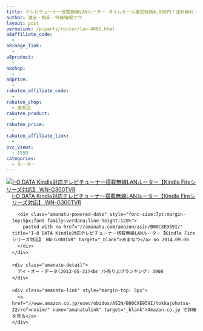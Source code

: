 ```yaml
---
title: テレビチューナー搭載無線LANルーター タイムセール激安特価4,066円！送料無料！
author: 激安・格安・特価情報ツウ
layout: post
permalink: /pcparts/router/lan-4066.html
a8affiliate_code:
  -
a8image_link:
  -
a8product:
  -
a8shop:
  -
a8price:
  -
rakuten_affiliate_code:
  -
rakuten_shop:
  - 楽天店
rakuten_product:
  -
rakuten_price:
  -
rakuten_affiliate_link:
  -
pvc_views:
  - 1559
categories:
  - ルーター
---
```

<div class="amanatu-box" style="margin-bottom:0px;">
  <div class="amanatu-image" style="float:left;">
    <a href="//www.amazon.co.jp/exec/obidos/ASIN/B00CXE959I/tokkajohotsu-22/ref=nosim/" name="amanatulink" target="_blank"><img src="//i1.wp.com/ecx.images-amazon.com/images/I/41cuS25NaKL._SL160_.jpg?w=546" alt="I-O DATA Kindle対応テレビチューナー搭載無線LANルーター【Kindle Fireシリーズ対応】 WN-G300TVR" style="border: none;" data-recalc-dims="1" /></a>
  </div>

  <div class="amanatu-info" style="float:left;margin-left:15px;line-height:120%">
    <div class="amanatu-name" style="margin-bottom:10px;line-height:120%">
      <a href="//www.amazon.co.jp/exec/obidos/ASIN/B00CXE959I/tokkajohotsu-22/ref=nosim/" name="amanatulink" target="_blank">I-O DATA Kindle対応テレビチューナー搭載無線LANルーター【Kindle Fireシリーズ対応】 WN-G300TVR</a>

      <div class="amanatu-powered-date" style="font-size:7pt;margin-top:5px;font-family:verdana;line-height:120%">
        posted with <a href="//amanatu.com/amazon/asin/B00CXE959I/" title="I-O DATA Kindle対応テレビチューナー搭載無線LANルーター【Kindle Fireシリーズ対応】 WN-G300TVR" target="_blank">あまなつ</a> on 2014.09.08
      </div>
    </div>

    <div class="amanatu-detail">
      アイ・オー・データ(2013-05-31)<br />売り上げランキング: 3908
    </div>

    <div class="amanatu-link" style="margin-top: 5px">
      <a href="//www.amazon.co.jp/exec/obidos/ASIN/B00CXE959I/tokkajohotsu-22/ref=nosim/" name="amanatulink" target="_blank">Amazon.co.jp で詳細を見る</a>
    </div>
  </div>

  <div class="amanatu-footer" style="clear: left">
  </div>
</div>